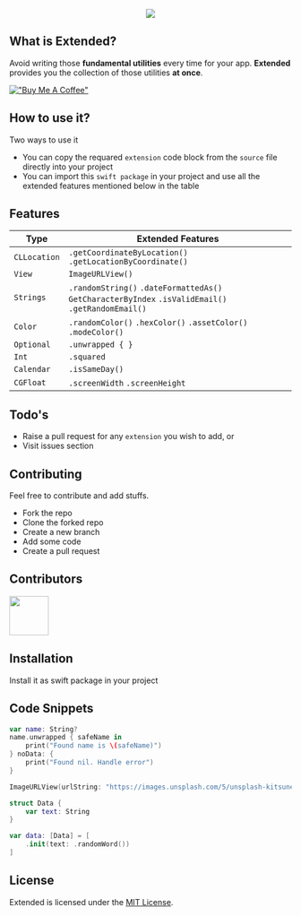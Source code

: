 <p align="center">
  <img 
    src="https://github.com/myawesomehub/Extended/blob/main/Logo/logo.png"
  >
</p>

## What is Extended?
 
Avoid writing those **fundamental utilities** every time for your app. **Extended** provides you the collection of those utilities **at once**.

[!["Buy Me A Coffee"](https://www.buymeacoffee.com/assets/img/custom_images/orange_img.png)](https://www.buymeacoffee.com/mohdYasir03)

## How to use it?

Two ways to use it

- You can copy the requared `extension` code block from the `source` file directly into your project
- You can import this `swift package` in your project and use all the extended features mentioned below in the table

## Features

| Type         |  Extended Features                                                                                    |
| -------------| ----------------------------------------------------------------------------------------------------- |
| `CLLocation` | `.getCoordinateByLocation()` `.getLocationByCoordinate()`                                             |
| `View`       | `ImageURLView()`                                                                                      |
| `Strings`    | `.randomString()` `.dateFormattedAs()` `GetCharacterByIndex` `.isValidEmail()` `.getRandomEmail()`    |
| `Color`      | `.randomColor()` `.hexColor()` `.assetColor()` `.modeColor()`                                         |
| `Optional`   | `.unwrapped { }`                                                                                      |
| `Int`        | `.squared`                                                                                            |
| `Calendar`   | `.isSameDay()`                                                                                        |
| `CGFloat`    | `.screenWidth` `.screenHeight`                                                                        |

## Todo's

- Raise a pull request for any `extension` you wish to add, or
- Visit issues section

## Contributing

Feel free to contribute and add stuffs.

- Fork the repo
- Clone the forked repo
- Create a new branch
- Add some code
- Create a pull request

## Contributors

<img src="https://contrib.rocks/image?repo=myawesomehub/Extended" width=70/>

## Installation

Install it as swift package in your project

## Code Snippets

```swift
var name: String?
name.unwrapped { safeName in
    print("Found name is \(safeName)")
} noData: {
    print("Found nil. Handle error")
}

ImageURLView(urlString: "https://images.unsplash.com/5/unsplash-kitsune-4.jpg?ixlib=rb-0.3.5&q=85&fm=jpg&crop=entropy&cs=srgb&ixid=eyJhcHBfaWQiOjEyMDd9&s=ce40ce8b8ba365e5e6d06401e5485390")

struct Data {
    var text: String
}

var data: [Data] = [
    .init(text: .randomWord())
]
```

## License

Extended is licensed under the [MIT License](https://github.com/App-Lobby/Extended/blob/main/LICENSE).
